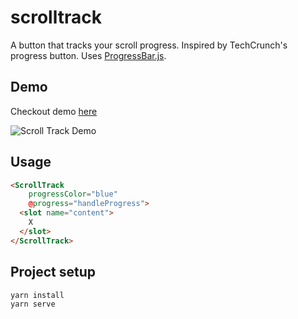 # scrolltrack
A button that tracks your scroll progress. Inspired by TechCrunch's progress button. Uses [ProgressBar.js](https://github.com/kimmobrunfeldt/progressbar.js).

## Demo
Checkout demo [here](https://iamnotaturtle.github.io/scrolltrack/)

![Scroll Track Demo](./scroll-track.gif)

## Usage
```html
<ScrollTrack
    progressColor="blue"
    @progress="handleProgress">
  <slot name="content">
    X
  </slot>
</ScrollTrack>
```

## Project setup
```
yarn install
yarn serve
```
